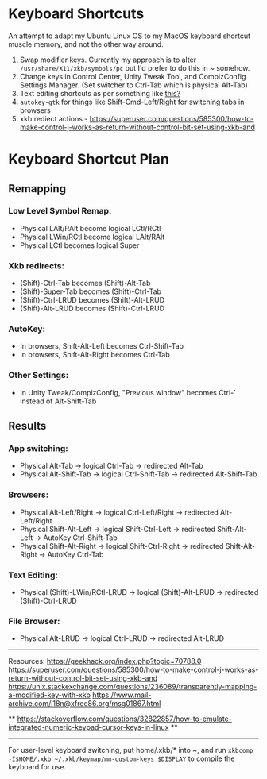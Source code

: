 # Keyboard Shortcuts
An attempt to adapt my Ubuntu Linux OS to my MacOS keyboard shortcut muscle memory, and not the other way around.

1. Swap modifier keys. Currently my approach is to alter `/usr/share/X11/xkb/symbols/pc` but I'd prefer to do this in ~ somehow.
2. Change keys in Control Center, Unity Tweak Tool, and CompizConfig Settings Manager. (Set switcher to Ctrl-Tab which is physical Alt-Tab)
3. Text editing shortcuts as per something like [this?](http://www.linuxproblem.org/art_17.html)
4. `autokey-gtk` for things like Shift-Cmd-Left/Right for switching tabs in browsers
5. xkb rediect actions - https://superuser.com/questions/585300/how-to-make-control-j-works-as-return-without-control-bit-set-using-xkb-and

# Keyboard Shortcut Plan

## Remapping

### Low Level Symbol Remap:
- Physical LAlt/RAlt become logical LCtl/RCtl
- Physical LWin/RCtl become logical LAlt/RAlt
- Physical LCtl becomes logical Super

### Xkb redirects:
- (Shift)-Ctrl-Tab becomes (Shift)-Alt-Tab
- (Shift)-Super-Tab becomes (Shift)-Ctrl-Tab
- (Shift)-Ctrl-LRUD becomes (Shift)-Alt-LRUD
- (Shift)-Alt-LRUD becomes (Shift)-Ctrl-LRUD

### AutoKey:
- In browsers, Shift-Alt-Left becomes Ctrl-Shift-Tab
- In browsers, Shift-Alt-Right becomes Ctrl-Tab

### Other Settings:
- In Unity Tweak/CompizConfig, "Previous window" becomes Ctrl-\` instead of Alt-Shift-Tab

## Results

### App switching:
- Physical Alt-Tab -> logical Ctrl-Tab -> redirected Alt-Tab
- Physical Alt-Shift-Tab -> logical Ctrl-Shift-Tab -> redirected Alt-Shift-Tab

### Browsers:
- Physical Alt-Left/Right -> logical Ctrl-Left/Right -> redirected Alt-Left/Right
- Physical Shift-Alt-Left -> logical Shift-Ctrl-Left -> redirected Shift-Alt-Left -> AutoKey Ctrl-Shift-Tab
- Physical Shift-Alt-Right -> logical Shift-Ctrl-Right -> redirected Shift-Alt-Right -> AutoKey Ctrl-Tab

### Text Editing:
- Physical (Shift)-LWin/RCtl-LRUD -> logical (Shift)-Alt-LRUD -> redirected (Shift)-Ctrl-LRUD

### File Browser:
- Physical Alt-LRUD -> logical Ctrl-LRUD -> redirected Alt-LRUD

-------

Resources:
https://geekhack.org/index.php?topic=70788.0
https://superuser.com/questions/585300/how-to-make-control-j-works-as-return-without-control-bit-set-using-xkb-and
https://unix.stackexchange.com/questions/236089/transparently-mapping-a-modified-key-with-xkb
https://www.mail-archive.com/i18n@xfree86.org/msg01867.html

** https://stackoverflow.com/questions/32822857/how-to-emulate-integrated-numeric-keypad-cursor-keys-in-linux **

--------
For user-level keyboard switching, put home/.xkb/\* into ~, and run `xkbcomp -I$HOME/.xkb ~/.xkb/keymap/mm-custom-keys $DISPLAY` to compile the keyboard for use.
